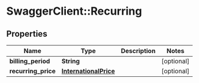 # SwaggerClient::Recurring

## Properties
Name | Type | Description | Notes
------------ | ------------- | ------------- | -------------
**billing_period** | **String** |  | [optional] 
**recurring_price** | [**InternationalPrice**](InternationalPrice.md) |  | [optional] 


